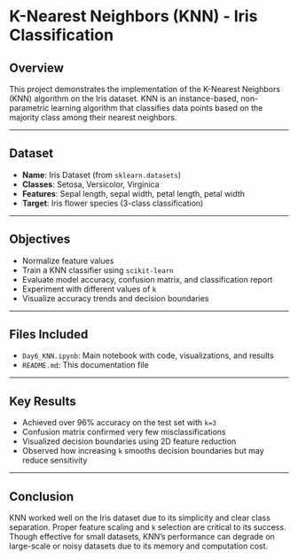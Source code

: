 # K-Nearest Neighbors (KNN) - Iris Classification

## Overview

This project demonstrates the implementation of the K-Nearest Neighbors (KNN) algorithm on the Iris dataset. KNN is an instance-based, non-parametric learning algorithm that classifies data points based on the majority class among their nearest neighbors.

---

## Dataset

- **Name**: Iris Dataset (from `sklearn.datasets`)
- **Classes**: Setosa, Versicolor, Virginica
- **Features**: Sepal length, sepal width, petal length, petal width
- **Target**: Iris flower species (3-class classification)

---

## Objectives

- Normalize feature values
- Train a KNN classifier using `scikit-learn`
- Evaluate model accuracy, confusion matrix, and classification report
- Experiment with different values of `k`
- Visualize accuracy trends and decision boundaries

---

## Files Included

- `Day6_KNN.ipynb`: Main notebook with code, visualizations, and results
- `README.md`: This documentation file

---

## Key Results

- Achieved over 96% accuracy on the test set with `k=3`
- Confusion matrix confirmed very few misclassifications
- Visualized decision boundaries using 2D feature reduction
- Observed how increasing `k` smooths decision boundaries but may reduce sensitivity

---

## Conclusion

KNN worked well on the Iris dataset due to its simplicity and clear class separation. Proper feature scaling and `k` selection are critical to its success. Though effective for small datasets, KNN’s performance can degrade on large-scale or noisy datasets due to its memory and computation cost.
